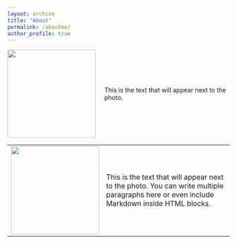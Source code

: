 ```yaml
---
layout: archive
title: "About"
permalink: /aboutme/
author_profile: true
---
```

<div style="display: flex; align-items: center; gap: 20px;">
  <img src="https://juliocedillo.github.io/IMG_8653.jpeg" width="200px">
  <div>
    <p>This is the text that will appear next to the photo.</p>
  </div>
</div>

<table>
  <tr>
    <td>
      <img src="https://juliocedillo.github.io/IMG_8653.jpeg" width =200 px
    </td>
    <td>
      <p>
        This is the text that will appear next to the photo.
        You can write multiple paragraphs here or even include Markdown inside HTML blocks.
      </p>
    </td>
  </tr>
</table>
